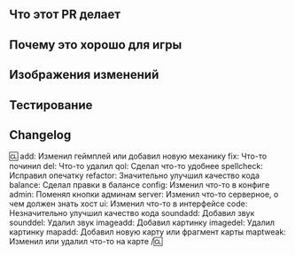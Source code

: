 <!-- Вы можете прочитать Contributing.MD, если хотите узнать больше. -->
## Что этот PR делает
<!-- Вкратце опишите изменения, которые вносите. -->
<!-- Опишите **все** изменения, так как противное может сказаться на рассмотрении этого PR'а! -->
<!-- Если вы исправляете Issue, добавьте "Fixes #xxxx" (где xxxx - номер Issue) где-нибудь в описании PR'а. Это автоматически закроет Issue после принятия PR'а. -->
## Почему это хорошо для игры
<!-- Опишите, почему, по вашему, следует добавить эти изменения в игру. -->
## Изображения изменений
<!-- Если вы не меняли карту или спрайты, можете опустить эту секцию. Если хотите, можете вставить видео. -->
## Тестирование
<!-- Как вы тестировали свой PR, если делали это вовсе? -->
## Changelog

:cl:
add: Изменил геймплей или добавил новую механику
fix: Что-то починил
del: Что-то удалил
qol: Сделал что-то удобнее
spellcheck: Исправил опечатку
refactor: Значительно улучшил качество кода
balance: Сделал правки в балансе
config: Изменил что-то в конфиге
admin: Поменял кнопки админам
server: Изменил что-то серверное, о чем должен знать хост
ui: Изменил что-то в интерфейсе
code: Незначительно улучшил качество кода
soundadd: Добавил звук
sounddel: Удалил звук
imageadd: Добавил картинку
imagedel: Удалил картинку
mapadd: Добавил новую карту или фрагмент карты
maptweak: Изменил или удалил что-то на карте
/:cl:

<!-- Оба :cl:'а должны быть на месте, что-бы чейнджлог работал! Вы можете написать свой ник справа от первого :cl:, если хотите. Иначе будет использован ваш ник на ГитХабе. -->
<!-- Вы можете использовать несколько записей с одинаковым префиксом (Они используются только для иконки в игре) и удалить ненужные. Помните, что чейнджлог должен быть понятен обычным игроком. -->
<!-- Если чейнджлог не влияет на игроков(например, это рефактор), вы можете исключить всю секцию. -->
